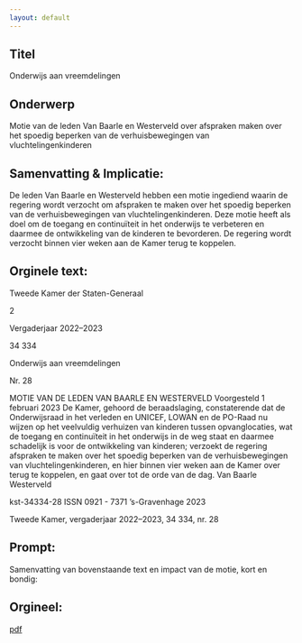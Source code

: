 ```yaml
---
layout: default
---
```

## Titel
Onderwijs aan vreemdelingen
## Onderwerp
Motie van de leden Van Baarle en Westerveld over afspraken maken over het spoedig beperken van de verhuisbewegingen van vluchtelingenkinderen
## Samenvatting & Implicatie:

De leden Van Baarle en Westerveld hebben een motie ingediend waarin de regering wordt verzocht om afspraken te maken over het spoedig beperken van de verhuisbewegingen van vluchtelingenkinderen. Deze motie heeft als doel om de toegang en continuïteit in het onderwijs te verbeteren en daarmee de ontwikkeling van de kinderen te bevorderen. De regering wordt verzocht binnen vier weken aan de Kamer terug te koppelen.
## Orginele text:


Tweede Kamer der Staten-Generaal

2

Vergaderjaar 2022–2023

34 334

Onderwijs aan vreemdelingen

Nr. 28

MOTIE VAN DE LEDEN VAN BAARLE EN WESTERVELD
Voorgesteld 1 februari 2023
De Kamer,
gehoord de beraadslaging,
constaterende dat de Onderwijsraad in het verleden en UNICEF, LOWAN
en de PO-Raad nu wijzen op het veelvuldig verhuizen van kinderen tussen
opvanglocaties, wat de toegang en continuïteit in het onderwijs in de weg
staat en daarmee schadelijk is voor de ontwikkeling van kinderen;
verzoekt de regering afspraken te maken over het spoedig beperken van
de verhuisbewegingen van vluchtelingenkinderen, en hier binnen vier
weken aan de Kamer over terug te koppelen,
en gaat over tot de orde van de dag.
Van Baarle
Westerveld

kst-34334-28
ISSN 0921 - 7371
’s-Gravenhage 2023

Tweede Kamer, vergaderjaar 2022–2023, 34 334, nr. 28


## Prompt:
Samenvatting van bovenstaande text en impact van de motie, kort en bondig:

## Orgineel:
[pdf](https://gegevensmagazijn.tweedekamer.nl/OData/v4/2.0/Document(53859c35-79a8-4cbd-ab2d-76b701765803)/resource)
